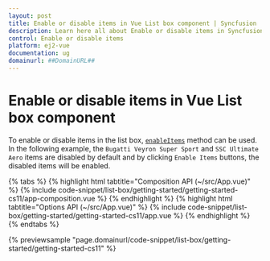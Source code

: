 ```yaml
---
layout: post
title: Enable or disable items in Vue List box component | Syncfusion
description: Learn here all about Enable or disable items in Syncfusion Vue List box component of Syncfusion Essential JS 2 and more.
control: Enable or disable items 
platform: ej2-vue
documentation: ug
domainurl: ##DomainURL##
---
```


# Enable or disable items in Vue List box component

To enable or disable items in the list box, [`enableItems`](https://ej2.syncfusion.com/vue/documentation/api/list-box/#enableitems) method can be used. In the following example, the `Bugatti Veyron Super Sport` and `SSC Ultimate Aero` items are disabled by default and by clicking `Enable Items` buttons, the disabled items will be enabled.

{% tabs %}
{% highlight html tabtitle="Composition API (~/src/App.vue)" %}
{% include code-snippet/list-box/getting-started/getting-started-cs11/app-composition.vue %}
{% endhighlight %}
{% highlight html tabtitle="Options API (~/src/App.vue)" %}
{% include code-snippet/list-box/getting-started/getting-started-cs11/app.vue %}
{% endhighlight %}
{% endtabs %}
        
{% previewsample "page.domainurl/code-snippet/list-box/getting-started/getting-started-cs11" %}